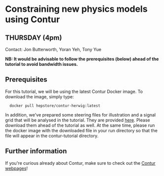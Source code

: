 # Constraining new physics models using Contur

## THURSDAY (4pm)

Contact: Jon Butterworth, Yoran Yeh, Tony Yue

**NB: It would be advisable to follow the prerequisites (below) ahead of the tutorial to avoid bandwidth issues.**

## Prerequisites

For this tutorial, we will be using the latest Contur Docker image. To download the image, simply type:

```
  docker pull hepstore/contur-herwig:latest
```

In addition, we've prepared some steering files for illustration and a signal grid that will be analysed in the tutorial. 
They are provided [here](https://cernbox.cern.ch/index.php/s/SJmYPBwY9HxVYQp). Please download them ahead of the tutorial as well.
At the same time, please run the docker image with the downloaded file in your run directory so that the file will appear in the contur-tutorial directory. 

## Further information

If you're curious already about Contur, make sure to check out the [Contur webpages](https://hepcedar.gitlab.io/contur-webpage/)!
